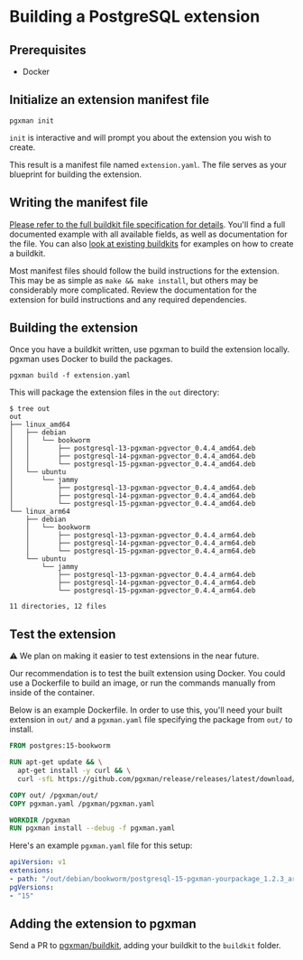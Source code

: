 # Building a PostgreSQL extension

## Prerequisites

* Docker

## Initialize an extension manifest file

```console
pgxman init
```

`init` is interactive and will prompt you about the extension you wish to
create.

This result is a manifest file named `extension.yaml`. The file serves as your
blueprint for building the extension.

## Writing the manifest file

[Please refer to the full buildkit file specification for
details](https://github.com/pgxman/buildkit/blob/main/spec/buildkit.md). You'll
find a full documented example with all available fields, as well as
documentation for the file. You can also [look at existing
buildkits](https://github.com/pgxman/buildkit/tree/main/buildkit) for examples
on how to create a buildkit.

Most manifest files should follow the build instructions for the extension.
This may be as simple as `make && make install`, but others may be considerably
more complicated. Review the documentation for the extension for build
instructions and any required dependencies.

## Building the extension

Once you have a buildkit written, use pgxman to build the extension locally.
pgxman uses Docker to build the packages.

```console
pgxman build -f extension.yaml
```

This will package the extension files in the `out` directory:

```console
$ tree out
out
├── linux_amd64
│   ├── debian
│   │   └── bookworm
│   │       ├── postgresql-13-pgxman-pgvector_0.4.4_amd64.deb
│   │       ├── postgresql-14-pgxman-pgvector_0.4.4_amd64.deb
│   │       └── postgresql-15-pgxman-pgvector_0.4.4_amd64.deb
│   └── ubuntu
│       └── jammy
│           ├── postgresql-13-pgxman-pgvector_0.4.4_amd64.deb
│           ├── postgresql-14-pgxman-pgvector_0.4.4_amd64.deb
│           └── postgresql-15-pgxman-pgvector_0.4.4_amd64.deb
└── linux_arm64
    ├── debian
    │   └── bookworm
    │       ├── postgresql-13-pgxman-pgvector_0.4.4_arm64.deb
    │       ├── postgresql-14-pgxman-pgvector_0.4.4_arm64.deb
    │       └── postgresql-15-pgxman-pgvector_0.4.4_arm64.deb
    └── ubuntu
        └── jammy
            ├── postgresql-13-pgxman-pgvector_0.4.4_arm64.deb
            ├── postgresql-14-pgxman-pgvector_0.4.4_arm64.deb
            └── postgresql-15-pgxman-pgvector_0.4.4_arm64.deb

11 directories, 12 files
```

## Test the extension

⚠️ We plan on making it easier to test extensions in the near future.

Our recommendation is to test the built extension using Docker. You could use a
Dockerfile to build an image, or run the commands manually from inside of the
container.

Below is an example Dockerfile. In order to use this, you'll need your built
extension in `out/` and a `pgxman.yaml` file specifying the package from `out/`
to install.

```Dockerfile
FROM postgres:15-bookworm

RUN apt-get update && \
  apt-get install -y curl && \
  curl -sfL https://github.com/pgxman/release/releases/latest/download/install.sh | sh -

COPY out/ /pgxman/out/
COPY pgxman.yaml /pgxman/pgxman.yaml

WORKDIR /pgxman
RUN pgxman install --debug -f pgxman.yaml
```

Here's an example `pgxman.yaml` file for this setup:

```yaml
apiVersion: v1
extensions:
- path: "/out/debian/bookworm/postgresql-15-pgxman-yourpackage_1.2.3_arm64.deb"
pgVersions:
- "15"
```

## Adding the extension to pgxman

Send a PR to [pgxman/buildkit](https://github.com/pgxman/buildkit), adding your
buildkit to the `buildkit` folder.
